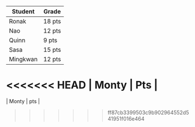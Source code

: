 | Student | Grade |
|----------|----------|
| Ronak | 18 pts |
| Nao | 12 pts |
| Quinn | 9 pts |
| Sasa | 15 pts |
| Mingkwan | 12 pts |
<<<<<<< HEAD
| Monty | Pts |
=======
| Monty | pts |
>>>>>>> ff87cb3399503c9b902964552d541951f016e464
